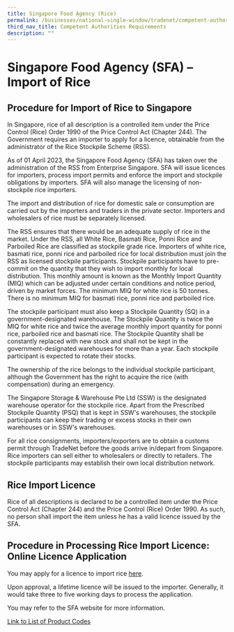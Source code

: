 ```yaml
---
title: Singapore Food Agency (Rice)
permalink: /businesses/national-single-window/tradenet/competent-authorities-requirements/sfa-rice/
third_nav_title: Competent Authorities Requirements
description: ""
---
```

# Singapore Food Agency (SFA) – Import of Rice

## Procedure for Import of Rice to Singapore

In Singapore, rice of all description is a controlled item under the Price Control (Rice) Order 1990 of the Price Control Act (Chapter 244). The Government requires an importer to apply for a licence, obtainable from the administrator of the Rice Stockpile Scheme (RSS).

As of 01 April 2023, the Singapore Food Agency (SFA) has taken over the administration of the RSS from Enterprise Singapore. SFA will issue licences for importers, process import permits and enforce the import and stockpile obligations by importers. SFA will also manage the licensing of non-stockpile rice importers.

The import and distribution of rice for domestic sale or consumption are carried out by the importers and traders in the private sector. Importers and wholesalers of rice must be separately licensed.

The RSS ensures that there would be an adequate supply of rice in the market. Under the RSS, all White Rice, Basmati Rice, Ponni Rice and Parboiled Rice are classified as stockpile grade rice. Importers of white rice, basmati rice, ponni rice and parboiled rice for local distribution must join the RSS as licensed stockpile participants. Stockpile participants have to pre-commit on the quantity that they wish to import monthly for local distribution. This monthly amount is known as the Monthly Import Quantity (MIQ) which can be adjusted under certain conditions and notice period, driven by market forces. The minimum MIQ for white rice is 50 tonnes. There is no minimum MIQ for basmati rice, ponni rice and parboiled rice.

The stockpile participant must also keep a Stockpile Quantity (SQ) in a government-designated warehouse. The Stockpile Quantity is twice the MIQ for white rice and twice the average monthly import quantity for ponni rice, parboiled rice and basmati rice. The Stockpile Quantity shall be constantly replaced with new stock and shall not be kept in the government-designated warehouses for more than a year. Each stockpile participant is expected to rotate their stocks.

The ownership of the rice belongs to the individual stockpile participant, although the Government has the right to acquire the rice (with compensation) during an emergency.

The Singapore Storage & Warehouse Pte Ltd (SSW) is the designated warehouse operator for the stockpile rice. Apart from the Prescribed Stockpile Quantity (PSQ) that is kept in SSW's warehouses, the stockpile participants can keep their trading or excess stocks in their own warehouses or in SSW's warehouses.

For all rice consignments, importers/exporters are to obtain a customs permit through TradeNet before the goods arrive in/depart from Singapore. Rice importers can sell either to wholesalers or directly to retailers. The stockpile participants may establish their own local distribution network.

## Rice Import Licence

Rice of all descriptions is declared to be a controlled item under the Price Control Act (Chapter 244) and the Price Control (Rice) Order 1990. As such, no person shall import the item unless he has a valid licence issued by the SFA.

## Procedure in Processing Rice Import Licence: Online Licence Application

You may apply for a licence to import rice [here](https://www.gobusiness.gov.sg/licences/).

Upon approval, a lifetime licence will be issued to the importer. Generally, it would take three to five working days to process the application.

You may refer to the SFA website for more information.

[Link to List of Product Codes](/files/about-us//HScodelist.pdf)
